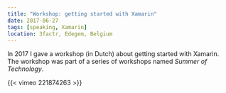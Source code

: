 ```yaml
---
title: "Workshop: getting started with Xamarin"
date: 2017-06-27
tags: [speaking, Xamarin]
location: 3factr, Edegem, Belgium
---
```


In 2017 I gave a workshop (in Dutch) about getting started with Xamarin. The workshop was part of a series of workshops named *Summer of Technology*.

{{< vimeo 221874263 >}}
